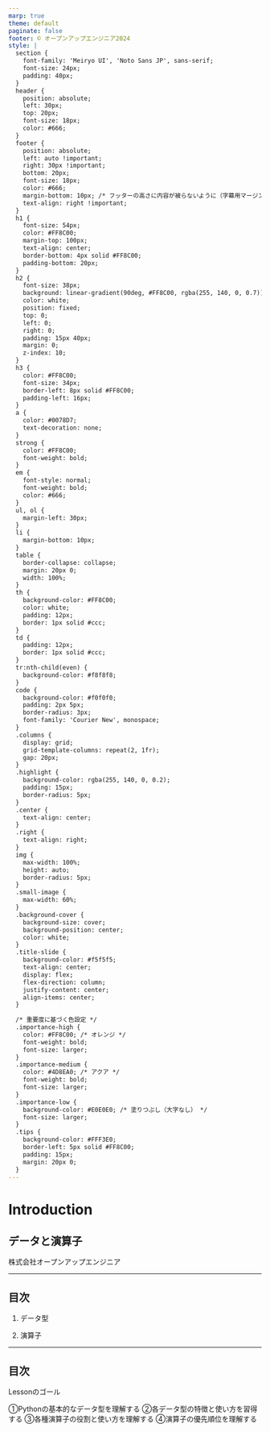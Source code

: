 ```yaml
---
marp: true
theme: default
paginate: false
footer: © オープンアップエンジニア2024
style: |
  section {
    font-family: 'Meiryo UI', 'Noto Sans JP', sans-serif;
    font-size: 24px;
    padding: 40px;
  }
  header {
    position: absolute;
    left: 30px;
    top: 20px;
    font-size: 18px;
    color: #666;
  }
  footer {
    position: absolute;
    left: auto !important;
    right: 30px !important;
    bottom: 20px;
    font-size: 18px;
    color: #666;
    margin-bottom: 10px; /* フッターの高さに内容が被らないように（字幕用マージン） */
    text-align: right !important;
  }
  h1 {
    font-size: 54px;
    color: #FF8C00;
    margin-top: 100px;
    text-align: center;
    border-bottom: 4px solid #FF8C00;
    padding-bottom: 20px;
  }
  h2 {
    font-size: 38px;
    background: linear-gradient(90deg, #FF8C00, rgba(255, 140, 0, 0.7));
    color: white;
    position: fixed;
    top: 0;
    left: 0;
    right: 0;
    padding: 15px 40px;
    margin: 0;
    z-index: 10;
  }
  h3 {
    color: #FF8C00;
    font-size: 34px;
    border-left: 8px solid #FF8C00;
    padding-left: 16px;
  }
  a {
    color: #0078D7;
    text-decoration: none;
  }
  strong {
    color: #FF8C00;
    font-weight: bold;
  }
  em {
    font-style: normal;
    font-weight: bold;
    color: #666;
  }
  ul, ol {
    margin-left: 30px;
  }
  li {
    margin-bottom: 10px;
  }
  table {
    border-collapse: collapse;
    margin: 20px 0;
    width: 100%;
  }
  th {
    background-color: #FF8C00;
    color: white;
    padding: 12px;
    border: 1px solid #ccc;
  }
  td {
    padding: 12px;
    border: 1px solid #ccc;
  }
  tr:nth-child(even) {
    background-color: #f8f8f8;
  }
  code {
    background-color: #f0f0f0;
    padding: 2px 5px;
    border-radius: 3px;
    font-family: 'Courier New', monospace;
  }
  .columns {
    display: grid;
    grid-template-columns: repeat(2, 1fr);
    gap: 20px;
  }
  .highlight {
    background-color: rgba(255, 140, 0, 0.2);
    padding: 15px;
    border-radius: 5px;
  }
  .center {
    text-align: center;
  }
  .right {
    text-align: right;
  }
  img {
    max-width: 100%;
    height: auto;
    border-radius: 5px;
  }
  .small-image {
    max-width: 60%;
  }
  .background-cover {
    background-size: cover;
    background-position: center;
    color: white;
  }
  .title-slide {
    background-color: #f5f5f5;
    text-align: center;
    display: flex;
    flex-direction: column;
    justify-content: center;
    align-items: center;
  }
  
  /* 重要度に基づく色設定 */
  .importance-high {
    color: #FF8C00; /* オレンジ */
    font-weight: bold;
    font-size: larger;
  }
  .importance-medium {
    color: #4D8EA0; /* アクア */
    font-weight: bold;
    font-size: larger;
  }
  .importance-low {
    background-color: #E0E0E0; /* 塗りつぶし（大字なし） */
    font-size: larger;
  }
  .tips {
    background-color: #FFF3E0;
    border-left: 5px solid #FF8C00;
    padding: 15px;
    margin: 20px 0;
  }
---
```


<!-- 
タイトルスライド
-->

# Introduction
## データと演算子

<div class="center title-slide">
<p>株式会社オープンアップエンジニア</p>
</div>

---

## 目次

1. データ型

2. 演算子


---
## 目次

<div class="highlight">
Lessonのゴール

①Pythonの基本的なデータ型を理解する
②各データ型の特徴と使い方を習得する
③各種演算子の役割と使い方を理解する
④演算子の優先順位を理解する
</div>